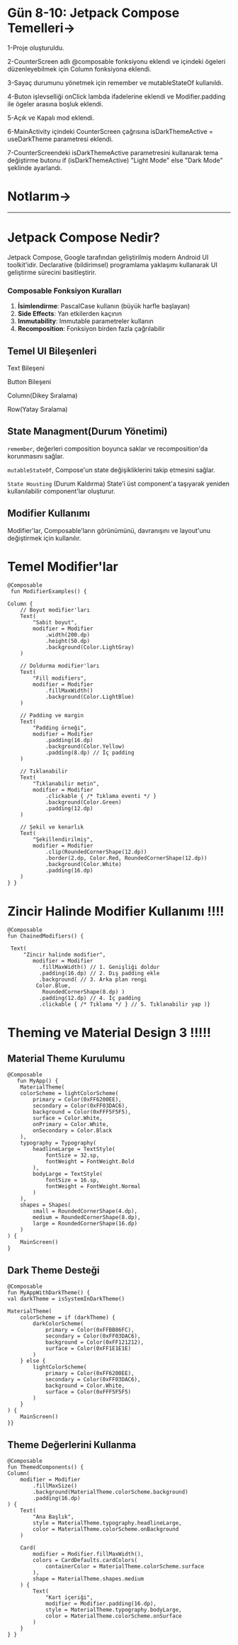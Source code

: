  # Gün 8-10: Jetpack Compose Temelleri->


1-Proje oluşturuldu.

2-CounterScreen adlı @composable fonksiyonu eklendi ve içindeki ögeleri düzenleyebilmek için Column fonksiyona eklendi.

3-Sayaç durumunu yönetmek için remember ve mutableStateOf kullanıldı.

4-Buton işlevselliği onClick lambda ifadelerine eklendi ve Modifier.padding ile ögeler arasına boşluk eklendi.

5-Açık ve Kapalı mod eklendi.

6-MainActivity içindeki CounterScreen çağrısına isDarkThemeActive = useDarkTheme parametresi eklendi.

7-CounterScreendeki isDarkThemeActive parametresini kullanarak tema değiştirme butonu if (isDarkThemeActive) "Light Mode" else "Dark Mode" şeklinde ayarlandı.


 # Notlarım->
------------------------

# Jetpack Compose Nedir?
Jetpack Compose, Google tarafından geliştirilmiş modern Android UI toolkit'idir. Declarative (bildirimsel) programlama yaklaşımı kullanarak UI geliştirme sürecini basitleştirir.

### Composable Fonksiyon Kuralları
1. **İsimlendirme**: PascalCase kullanın (büyük harfle başlayan)
2. **Side Effects**: Yan etkilerden kaçının
3. **Immutability**: Immutable parametreler kullanın
4. **Recomposition**: Fonksiyon birden fazla çağrılabilir

## Temel UI Bileşenleri
Text Bileşeni

Button Bileşeni

Column(Dikey Sıralama)

Row(Yatay Sıralama)

## State Managment(Durum Yönetimi)
`remember`, değerleri composition boyunca saklar ve recomposition'da korunmasını sağlar.

`mutableStateOf`, Compose'un state değişikliklerini takip etmesini sağlar.

`State Housting` (Durum Kaldırma) State'i üst component'a taşıyarak yeniden kullanılabilir component'lar oluşturur.

## Modifier Kullanımı
Modifier'lar, Composable'ların görünümünü, davranışını ve layout'unu değiştirmek için kullanılır.

# Temel Modifier'lar

    @Composable
     fun ModifierExamples() {

    Column {
        // Boyut modifier'ları
        Text(
            "Sabit boyut",
            modifier = Modifier
                .width(200.dp)
                .height(50.dp)
                .background(Color.LightGray)
        )
        
        // Doldurma modifier'ları
        Text(
            "Fill modifiers",
            modifier = Modifier
                .fillMaxWidth()
                .background(Color.LightBlue)
        )
        
        // Padding ve margin
        Text(
            "Padding örneği",
            modifier = Modifier
                .padding(16.dp)
                .background(Color.Yellow)
                .padding(8.dp) // İç padding
        )
        
        // Tıklanabilir
        Text(
            "Tıklanabilir metin",
            modifier = Modifier
                .clickable { /* Tıklama eventi */ }
                .background(Color.Green)
                .padding(12.dp)
        )
        
        // Şekil ve kenarlık
        Text(
            "Şekillendirilmiş",
            modifier = Modifier
                .clip(RoundedCornerShape(12.dp))
                .border(2.dp, Color.Red, RoundedCornerShape(12.dp))
                .background(Color.White)
                .padding(16.dp)
        )
    } }

# Zincir Halinde Modifier Kullanımı  !!!!

    @Composable
    fun ChainedModifiers() { 

     Text(
         "Zincir halinde modifier",
            modifier = Modifier
              .fillMaxWidth() // 1. Genişliği doldur
              .padding(16.dp) // 2. Dış padding ekle
              .background( // 3. Arka plan rengi
             Color.Blue,
               RoundedCornerShape(8.dp) )
              .padding(12.dp) // 4. İç padding
              .clickable { /* Tıklama */ } // 5. Tıklanabilir yap )}

# Theming ve Material Design 3  !!!!!

## Material Theme Kurulumu

    @Composable
       fun MyApp() {
        MaterialTheme(
        colorScheme = lightColorScheme(
            primary = Color(0xFF6200EE),
            secondary = Color(0xFF03DAC6),
            background = Color(0xFFF5F5F5),
            surface = Color.White,
            onPrimary = Color.White,
            onSecondary = Color.Black
        ),
        typography = Typography(
            headlineLarge = TextStyle(
                fontSize = 32.sp,
                fontWeight = FontWeight.Bold
            ),
            bodyLarge = TextStyle(
                fontSize = 16.sp,
                fontWeight = FontWeight.Normal
            )
        ),
        shapes = Shapes(
            small = RoundedCornerShape(4.dp),
            medium = RoundedCornerShape(8.dp),
            large = RoundedCornerShape(16.dp)
        )
    ) {
        MainScreen()
    }



## Dark Theme Desteği

    @Composable
    fun MyAppWithDarkTheme() {
    val darkTheme = isSystemInDarkTheme()
    
    MaterialTheme(
        colorScheme = if (darkTheme) {
            darkColorScheme(
                primary = Color(0xFFBB86FC),
                secondary = Color(0xFF03DAC6),
                background = Color(0xFF121212),
                surface = Color(0xFF1E1E1E)
            )
        } else {
            lightColorScheme(
                primary = Color(0xFF6200EE),
                secondary = Color(0xFF03DAC6),
                background = Color.White,
                surface = Color(0xFFF5F5F5)
            )
        }
    ) {
        MainScreen()
    }}



## Theme Değerlerini Kullanma

    @Composable
    fun ThemedComponents() {
    Column(
        modifier = Modifier
            .fillMaxSize()
            .background(MaterialTheme.colorScheme.background)
            .padding(16.dp)
    ) {
        Text(
            "Ana Başlık",
            style = MaterialTheme.typography.headlineLarge,
            color = MaterialTheme.colorScheme.onBackground
        )
        
        Card(
            modifier = Modifier.fillMaxWidth(),
            colors = CardDefaults.cardColors(
                containerColor = MaterialTheme.colorScheme.surface
            ),
            shape = MaterialTheme.shapes.medium
        ) {
            Text(
                "Kart içeriği",
                modifier = Modifier.padding(16.dp),
                style = MaterialTheme.typography.bodyLarge,
                color = MaterialTheme.colorScheme.onSurface
            )
        }
    } }